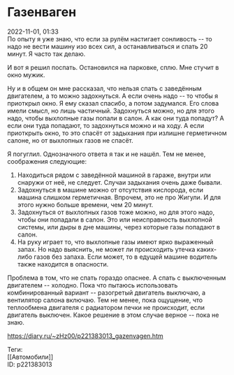 Газенваген
===========

   
 2022-11-01, 01:33   
  По опыту я уже знаю, что если за рулём настигает сонливость -- то надо не вести машину изо всех сил, а останавливаться и спать 20 минут. Я часто так делаю.   
   
 И вот я решил поспать. Остановился на парковке, сплю. Мне стучит в окно мужик.   
   
 Ну и в общем он мне рассказал, что нельзя спать с заведённым двигателем, а то можно задохнуться. А если очень надо -- то чтобы я приоткрыл окно. Я ему сказал спасибо, а потом задумался. Его слова имели смысл, но лишь частичный. Задохнуться можно, но для этого надо, чтобы выхлопные газы попали в салон. А как они туда попадут? А если они туда попадают, то задохнуться можно и на ходу. А если приоткрыть окно, то это спасёт от задыхания при излишне герметичном салоне, но от выхлопных газов не спасёт.   
   
 Я погуглил. Однозначного ответа я так и не нашёл. Тем не менее, соображения следующие:   
 1. Находиться рядом с заведённой машиной в гараже, внутри или снаружи от неё, не следует. Случаи задыхания очень даже бывали.   
 2. Задохнуться в машине можно от отсутствия кислорода, если машина слишком герметичная. Впрочем, это не про Жигули. И для этого нужно больше времени, чем 20 минут.   
 3. Задохнуться от выхлопных газов тоже можно, но для этого надо, чтобы они попадали в салон. Это или неисправность выхлопной системы, или дыры в дне машины, через которые газы попадают в салон.   
 4. На руку играет то, что выхлопные газы имеют ярко выраженный запах. Но надо выяснить, не может ли происходить утечка каких-либо газов без запаха. Если может, то в едущей машине водитель также находится в опасности.   
   
 Проблема в том, что не спать гораздо опаснее. А спать с выключенным двигателем -- холодно. Пока что пытаюсь использовать комбинированный вариант -- разогретый двигатель выключаю, а вентилятор салона включаю. Тем не менее, пока ощущение, что теплообмена двигателя с радиатором печки не происходит, если двигатель выключен. Какое решение в этом случае верное -- пока не знаю.   
    
 <https://diary.ru/~zHz00/p221383013_gazenvagen.htm>   
   
 Теги:   
 [[Автомобили]]   
 ID: p221383013